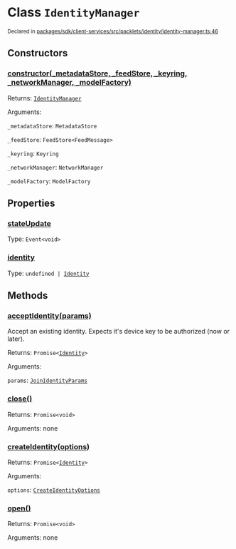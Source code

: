 # Class `IdentityManager`
<sub>Declared in [packages/sdk/client-services/src/packlets/identity/identity-manager.ts:46](https://github.com/dxos/protocols/blob/main/packages/sdk/client-services/src/packlets/identity/identity-manager.ts#L46)</sub>




## Constructors
### [constructor(_metadataStore, _feedStore, _keyring, _networkManager, _modelFactory)](https://github.com/dxos/protocols/blob/main/packages/sdk/client-services/src/packlets/identity/identity-manager.ts#L53)


Returns: <code>[IdentityManager](/api/@dxos/client-services/classes/IdentityManager)</code>

Arguments: 

`_metadataStore`: <code>MetadataStore</code>

`_feedStore`: <code>FeedStore&lt;FeedMessage&gt;</code>

`_keyring`: <code>Keyring</code>

`_networkManager`: <code>NetworkManager</code>

`_modelFactory`: <code>ModelFactory</code>

## Properties
### [stateUpdate](https://github.com/dxos/protocols/blob/main/packages/sdk/client-services/src/packlets/identity/identity-manager.ts#L47)
Type: <code>Event&lt;void&gt;</code>
### [identity](https://github.com/dxos/protocols/blob/main/packages/sdk/client-services/src/packlets/identity/identity-manager.ts#L61)
Type: <code>undefined | [Identity](/api/@dxos/client-services/classes/Identity)</code>

## Methods
### [acceptIdentity(params)](https://github.com/dxos/protocols/blob/main/packages/sdk/client-services/src/packlets/identity/identity-manager.ts#L149)


Accept an existing identity. Expects it's device key to be authorized (now or later).

Returns: <code>Promise&lt;[Identity](/api/@dxos/client-services/classes/Identity)&gt;</code>

Arguments: 

`params`: <code>[JoinIdentityParams](/api/@dxos/client-services/types/JoinIdentityParams)</code>
### [close()](https://github.com/dxos/protocols/blob/main/packages/sdk/client-services/src/packlets/identity/identity-manager.ts#L77)


Returns: <code>Promise&lt;void&gt;</code>

Arguments: none
### [createIdentity(options)](https://github.com/dxos/protocols/blob/main/packages/sdk/client-services/src/packlets/identity/identity-manager.ts#L81)


Returns: <code>Promise&lt;[Identity](/api/@dxos/client-services/classes/Identity)&gt;</code>

Arguments: 

`options`: <code>[CreateIdentityOptions](/api/@dxos/client-services/types/CreateIdentityOptions)</code>
### [open()](https://github.com/dxos/protocols/blob/main/packages/sdk/client-services/src/packlets/identity/identity-manager.ts#L65)


Returns: <code>Promise&lt;void&gt;</code>

Arguments: none